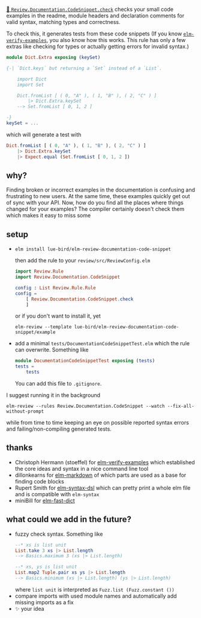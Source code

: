 [🔧 `Review.Documentation.CodeSnippet.check`](https://package.elm-lang.org/packages/lue-bird/elm-review-documentation-example/1.0.0/Review-Documentation-CodeSnippet#check "provides fixes") checks your small code examples in the readme, module headers and declaration comments for valid syntax, matching types and correctness.

To check this, it generates tests from these code snippets
(If you know [`elm-verify-examples`](https://github.com/stoeffel/elm-verify-examples), you also know how this works. This rule has only a few extras like checking for types or actually getting errors for invalid syntax.)
```elm
module Dict.Extra exposing (keySet)

{-| `Dict.keys` but returning a `Set` instead of a `List`.

    import Dict
    import Set

    Dict.fromList [ ( 0, "A" ), ( 1, "B" ), ( 2, "C" ) ]
        |> Dict.Extra.keySet
    --> Set.fromList [ 0, 1, 2 ]

-}
keySet = ...
```
which will generate a test with
```elm
Dict.fromList [ ( 0, "A" ), ( 1, "B" ), ( 2, "C" ) ]
    |> Dict.Extra.keySet
    |> Expect.equal (Set.fromList [ 0, 1, 2 ])
```

## why?

Finding broken or incorrect examples in the documentation is confusing and frustrating to new users.
At the same time, these examples quickly get out of sync with your API.
Now, how do you find all the places where things changed for your examples?
The compiler certainly doesn't check them which makes it easy to miss some

## setup

  - ```noformatingples
    elm install lue-bird/elm-review-documentation-code-snippet
    ```
    then add the rule to your `review/src/ReviewConfig.elm`
    ```elm
    import Review.Rule
    import Review.Documentation.CodeSnippet

    config : List Review.Rule.Rule
    config =
        [ Review.Documentation.CodeSnippet.check
        ]
    ```
    or if you don't want to install it, yet
    ```noformatingples
    elm-review --template lue-bird/elm-review-documentation-code-snippet/example
    ```
  - add a minimal `tests/DocumentationCodeSnippetTest.elm` which the rule can overwrite. Something like
    ```elm
    module DocumentationCodeSnippetTest exposing (tests)
    tests =
        tests
    ```
    You can add this file to `.gitignore`.

I suggest running it in the background
```noformatingples
elm-review --rules Review.Documentation.CodeSnippet --watch --fix-all-without-prompt
```
while from time to time keeping an eye on possible reported syntax errors and failing/non-compiling generated tests.

## thanks
  - Christoph Hermann (stoeffel) for [elm-verify-examples](https://github.com/stoeffel/elm-verify-examples)
    which established the core ideas and syntax in a nice command line tool
  - dillonkearns for [elm-markdown](https://dark.elm.dmy.fr/packages/dillonkearns/elm-markdown/latest/) of which parts are used as a base for finding code blocks
  - Rupert Smith for [elm-syntax-dsl](https://dark.elm.dmy.fr/packages/the-sett/elm-syntax-dsl/latest) which can pretty print a whole elm file and is compatible with `elm-syntax`
  - miniBill for [elm-fast-dict](https://dark.elm.dmy.fr/packages/miniBill/elm-fast-dict/latest)

## what could we add in the future?

  - fuzzy check syntax. Something like
    ```elm
    --* xs is list unit
    List.take 3 xs |> List.length
    --> Basics.maximum 3 (xs |> List.length)

    --* xs, ys is list unit
    List.map2 Tuple.pair xs ys |> List.length
    --> Basics.minimum (xs |> List.length) (ys |> List.length)
    ```
    where `list unit` is interpreted as `Fuzz.list (Fuzz.constant ())`
  - compare imports with used module names and automatically add missing imports as a fix
  - ✨ your idea

